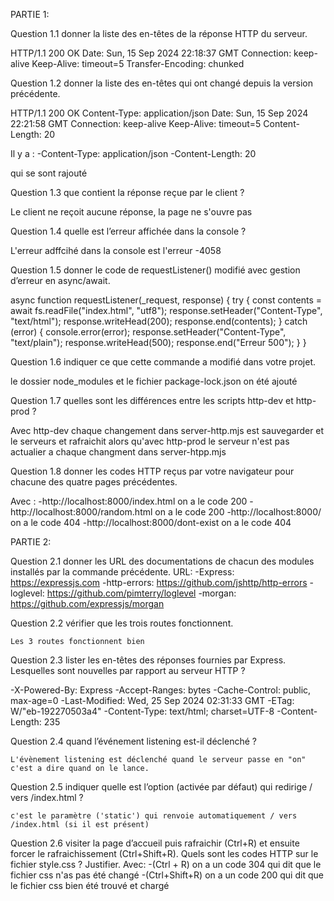 PARTIE 1:

Question 1.1 donner la liste des en-têtes de la réponse HTTP du serveur.

HTTP/1.1 200 OK
Date: Sun, 15 Sep 2024 22:18:37 GMT
Connection: keep-alive
Keep-Alive: timeout=5
Transfer-Encoding: chunked


Question 1.2 donner la liste des en-têtes qui ont changé depuis la version précédente.


HTTP/1.1 200 OK
Content-Type: application/json
Date: Sun, 15 Sep 2024 22:21:58 GMT
Connection: keep-alive
Keep-Alive: timeout=5
Content-Length: 20

Il y a :
-Content-Type: application/json
-Content-Length: 20

qui se sont rajouté


Question 1.3 que contient la réponse reçue par le client ?

Le client ne reçoit aucune réponse, la page ne s'ouvre pas

Question 1.4 quelle est l’erreur affichée dans la console ? 

L'erreur adffcihé dans la console est l'erreur -4058

Question 1.5 donner le code de requestListener() modifié avec gestion d’erreur en async/await.

async function requestListener(_request, response) {
  try {
    const contents = await fs.readFile("index.html", "utf8");
    response.setHeader("Content-Type", "text/html");
    response.writeHead(200);
    response.end(contents);
  } catch (error) {
    console.error(error);
    response.setHeader("Content-Type", "text/plain");
    response.writeHead(500);
    response.end("Erreur 500");
  }
}

Question 1.6 indiquer ce que cette commande a modifié dans votre projet.

le dossier node_modules et le fichier package-lock.json on été ajouté

Question 1.7 quelles sont les différences entre les scripts http-dev et http-prod ?

Avec http-dev chaque changement dans server-http.mjs est sauvegarder et le serveurs et rafraichit alors qu'avec http-prod le serveur n'est pas actualier a chaque changment dans server-htpp.mjs

Question 1.8 donner les codes HTTP reçus par votre navigateur pour chacune des quatre pages précédentes.

Avec :
    -http://localhost:8000/index.html on a le code 200
    -http://localhost:8000/random.html on a le code 200
    -http://localhost:8000/ on a le code 404
    -http://localhost:8000/dont-exist on a le code 404


PARTIE 2:

Question 2.1 donner les URL des documentations de chacun des modules installés par la commande précédente.
    URL:
        -Express: https://expressjs.com
        -http-errors: https://github.com/jshttp/http-errors
        -loglevel: https://github.com/pimterry/loglevel
        -morgan: https://github.com/expressjs/morgan

Question 2.2 vérifier que les trois routes fonctionnent.

    Les 3 routes fonctionnent bien


Question 2.3 lister les en-têtes des réponses fournies par Express. Lesquelles sont nouvelles par rapport au serveur HTTP ?

-X-Powered-By: Express
-Accept-Ranges: bytes
-Cache-Control: public, max-age=0
-Last-Modified: Wed, 25 Sep 2024 02:31:33 GMT
-ETag: W/"eb-192270503a4"
-Content-Type: text/html; charset=UTF-8
-Content-Length: 235
    
Question 2.4 quand l’événement listening est-il déclenché ?

    L'évènement listening est déclenché quand le serveur passe en "on" c'est a dire quand on le lance.

Question 2.5 indiquer quelle est l’option (activée par défaut) qui redirige / vers /index.html ?

    c'est le paramètre ('static') qui renvoie automatiquement / vers /index.html (si il est présent)

Question 2.6 visiter la page d’accueil puis rafraichir (Ctrl+R) et ensuite forcer le rafraichissement (Ctrl+Shift+R). Quels sont les codes HTTP sur le fichier style.css ? Justifier.
    Avec:
        -(Ctrl + R) on a un code 304 qui dit que le fichier css n'as pas été changé 
        -(Ctrl+Shift+R) on a un code 200 qui dit que le fichier css bien été trouvé et chargé




